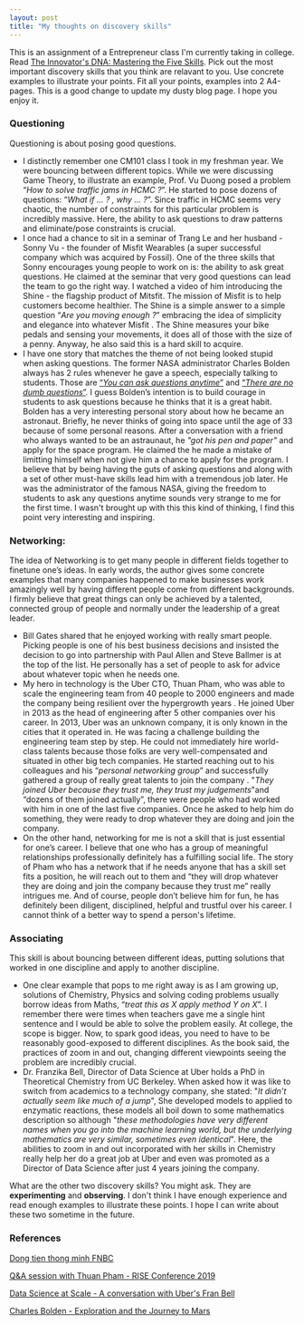 ```yaml
---
layout: post
title: "My thoughts on discovery skills"
---
```


This is an assignment of a Entrepreneur class I'm currently taking in college. Read [The Innovator's DNA: Mastering the Five Skills](https://www.goodreads.com/book/show/10054210-the-innovator-s-dna). Pick out the most important discovery skills that you think are relavant to you. Use concrete examples to illustrate your points. Fit all your points, examples into 2 A4-pages.
This is a good change to update my dusty blog page. I hope you enjoy it.

### Questioning
Questioning is about posing good questions.
- I distinctly remember one CM101 class I took in my freshman year. We were bouncing between different topics. While we were discussing Game Theory, to illustrate an example, Prof. Vu Duong posed a problem “*How to solve traffic jams in HCMC ?*”.  He started to pose dozens of questions: “*What if … ? , why … ?*”. Since traffic in HCMC seems very chaotic, the number of constraints for this particular problem is incredibly massive. Here, the ability to ask questions to draw patterns and eliminate/pose constraints is crucial.
- I once had a chance to sit in a seminar of Trang Le and her husband - Sonny Vu - the founder of Misfit Wearables (a super successful company which was acquired by Fossil). One of the three skills that Sonny encourages young people to work on is: the ability to ask great questions. He claimed at the seminar that very good questions can lead the team to go the right way. I watched a video of him introducing the Shine - the flagship product of Mitsfit. The mission of Misfit is to help customers become healthier. The Shine is a simple answer to a simple question “*Are you moving enough ?*” embracing the idea of simplicity and elegance into whatever Misfit . The Shine measures your bike pedals and sensing your movements, it does all of those with the size of a penny. Anyway, he also said this is a hard skill to acquire.
- I have one story that matches the theme of not being looked stupid when asking questions. The former NASA administrator Charles Bolden always has 2 rules whenever he gave a speech, especially talking to students. Those are [“*You can ask questions anytime*”](https://youtu.be/q1g4Se8jHuY?t=266) and [“*There are no dumb questions*”](https://youtu.be/skWZxTH4gVU?t=94). I guess Bolden’s intention is to build courage in students to ask questions because he thinks that it is a great habit. Bolden has a very interesting personal story about how he became an astronaut. Briefly, he never thinks of going into space until the age of 33 because of some personal reasons. After a conversation with a friend who always wanted to be an astraunaut, he *"got his pen and paper"* and apply for the space program. He claimed the he made a mistake of limitting himself when not give him a chance to apply for the program. I believe that by being having the guts of asking questions and along with a set of other must-have skills lead him with a tremendous job later. He was the administrator of the famous NASA, giving the freedom to students to ask any questions anytime sounds very strange to me for the first time. I wasn't brought up with this this kind of thinking, I find this point very interesting and inspiring.
### Networking:
The idea of Networking is to get many people in different fields together to finetune one’s ideas. In early words, the author gives some concrete examples that many companies happened to make businesses work amazingly well by having different people come from different backgrounds. I firmly believe that great things can only be achieved by a talented, connected group of people and normally under the leadership of a great leader.
- Bill Gates shared that he enjoyed working with really smart people. Picking people is one of his best business decisions and insisted the decision to go into partnership with Paul Allen and Steve Ballmer is at the top of the list. He personally has a set of people to ask for advice about whatever topic when he needs one.
- My hero in technology is the Uber CTO, Thuan Pham, who was able to scale the engineering team from 40 people to 2000 engineers and made the company being resilient over the hypergrowth years . He joined Uber in 2013 as the head of engineering after 5 other companies over his career. In 2013, Uber was an unknown company, it is only known in the cities that it operated in. He was facing a challenge building the engineering team step by step. He could not immediately hire world-class talents because those folks are very well-compensated and situated in other big tech companies. He started reaching out to his colleagues and  his “*personal networking group*” and successfully gathered a group of really great talents to join the company . "*They joined Uber because they trust me, they trust my judgements*"and “dozens of them joined actually”, there were people who had worked with him in one of the last five companies. Once he asked to help him do something, they were ready to drop whatever they are doing and join the company.
- On the other hand, networking for me is not a skill that is just essential for one’s career. I believe that one who has a group of meaningful relationships professionally definitely has a fulfilling social life. The story of Pham who has a network that if he needs anyone that has a skill set fits a position, he will reach out to them and “they will drop whatever they are doing and join the company because they trust me” really intrigues me. And of course, people don’t believe him for fun, he has definitely been diligent, disciplined, helpful and trustful over his career. I cannot think of a better way to spend a person's lifetime.

### Associating
This skill is about bouncing between different ideas, putting solutions that worked in one discipline and apply to another discipline.
- One clear example that pops to me right away is as I am growing up, solutions of Chemistry, Physics and solving coding problems usually borrow ideas from Maths, “*treat this as X apply method Y on X*”. I remember there were times when teachers gave me a single hint sentence and I would be able to solve the problem easily. At college, the scope is bigger. Now, to spark good ideas, you need to have to be reasonably good-exposed to different disciplines. As the book said, the practices of zoom in and out, changing different viewpoints seeing the problem are incredibly crucial.
- Dr. Franzika Bell, Director of Data Science at Uber holds a PhD in Theoretical Chemistry from UC  Berkeley. When asked how it was like to switch from academics to a technology company, she stated: "*It didn’t actually seem like much of a jump*", She developed models to applied to enzymatic reactions, these models all boil down to some mathematics description so although "*these methodologies have very different names when you go into the machine learning world, but the underlying mathematics are very similar, sometimes even identical*". Here, the abilities to zoom in and out incorporated with her skills in Chemistry really help her do a great job at Uber and even was promoted as a Director of Data Science after just 4 years joining the company.

What are the other two discovery skills? You might ask. They are **experimenting** and **observing**. I don't think I have enough experience and read enough examples to illustrate these points. I hope I can write about these two sometime in the future.
### References
[Dong tien thong minh FNBC](https://youtu.be/VoYZJlNE6Og?t=43)

[Q&A session with Thuan Pham - RISE Conference 2019](https://vimeo.com/347465674)

[Data Science at Scale - A conversation with Uber's Fran Bell](https://eng.uber.com/data-science-at-scale-a-conversation-with-ubers-fran-bell/)

[Charles Bolden - Exploration and the Journey to Mars](https://www.youtube.com/watch?v=q1g4Se8jHuY)
